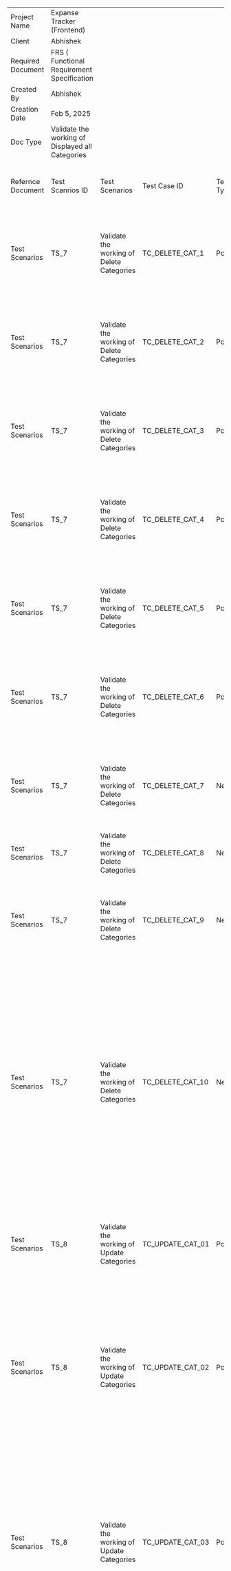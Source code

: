 | | | | | | | | | | | |
|-|-|-|-|-|-|-|-|-|-|-|
|Project Name|Expanse Tracker (Frontend)| | | | | | | | | |
|Client|Abhishek| | | | | | | | | |
|Required Document |FRS ( Functional Requirement Specification| | | | | | | | | |
|Created By |Abhishek| | | | | | | | | |
|Creation Date |Feb 5, 2025| | | | | | | | | |
|Doc Type|Validate the working of Displayed all Categories| | | | | | | | | |
| | | | | | | | | | | |
|Refernce Document |Test Scanrios ID|Test Scenarios|Test Case ID|Test Type|Test Case Description|Pre-requisite|Test Steps|Expected Results|Actual Results|HOW TO SOLVE BUG STEPS|
|Test Scenarios|TS_7|Validate the working of Delete Categories |TC_DELETE_CAT_1|Positive|Verify that Delete button funtionality is working |1.User must be logged in to the application 2.User must be on categories nav |1.Navigate to categories. 2.Click on red color Trash bin. 3.Observer the behaviour|1.User should be able to delete. 2.Delete functionality is working |1.Delete functionality is working| |
|Test Scenarios|TS_7|Validate the working of Delete Categories |TC_DELETE_CAT_2|Positive|Verify that user can Delete categoires.|1.User must be logged in to the application 2.User must be on categories nav |1.Navigate to categories. 2.Click on red color Trash bin. 3.Observer the behaviour|1.User should be able to delete. |1.Categoirs has been deleted| |
|Test Scenarios|TS_7|Validate the working of Delete Categories |TC_DELETE_CAT_3|Positive|Verify that deleted category no longer appear in Categories page|1.User must be logged in to the application 2.User must be on categories nav |1.Navigate to categories. 2.Click on red color Trash bin. 3.Observer the behaviour|1.Categories should deleted  permanentley|1.Categoirs has been deleted and no longer appeared| |
|Test Scenarios|TS_7|Validate the working of Delete Categories |TC_DELETE_CAT_4|Positive|Verify that deleted category no longer appear in Categories page after refresh |1.User must be logged in to the application 2.User must be on categories nav |1.Navigate to categories. 2.Click on red color Trash bin. 3.Observer the behaviour 4.Refresh the page |1.Categories should deleted permanentley after refresh |1.Categories has been deleted and longer appeared even after refresh hence it passed the test| |
|Test Scenarios|TS_7|Validate the working of Delete Categories |TC_DELETE_CAT_5|Positive|Verify that categories instantly deleted after deleting any categories|1.User must be logged in to the application 2.User must be on categories nav |1.Navigate to categories. 2.Click on red color Trash bin. 3.Observer the behaviour |1.Categories should be instantly deleted |1.Categories has been instantly deleted | |
|Test Scenarios|TS_7|Validate the working of Delete Categories |TC_DELETE_CAT_6|Positive|Verify that a success message  is displayed after deletion.|1.User must be logged in to the application 2.User must be on categories nav |1.Navigate to categories. 2.Click on red color Trash bin. 3.Observer the behaviour |1.Error message "Your categories has been deleted" should appear|1.No meesage is appear after deletion hence it is consider as a bug| |
|Test Scenarios|TS_7|Validate the working of Delete Categories |TC_DELETE_CAT_7|Negative |Verify that user's deleted cateogires does not appear after refresh|1.User must be logged in to the application 2.User must be on categories nav |1.Navigate to categories. 2.Click on red color Trash bin. 3.Observer the behaviour and 4.Refresh the page |1.Categories should deleted permanentley after refresh |1.Categories has been deleted and longer appeared even after refresh hence it passed the test| |
|Test Scenarios|TS_7|Validate the working of Delete Categories |TC_DELETE_CAT_8|Negative |Verify that an unauthenticated user cannot delete a category|NA|1.Try to delete categories without logged in |1.User must logged in first for deleting categories|Login required | |
|Test Scenarios|TS_7|Validate the working of Delete Categories |TC_DELETE_CAT_9|Negative |Click Delete Icon but Do Not Change Anything|1.User must be logged in to the application 2.User must be on categories nav |1.Navigate to categories. 2.Click on red color Trash bin. 3.Observe the action|1.user categories must be deleted|1.It should delete the categories| |
|Test Scenarios|TS_7|Validate the working of Delete Categories |TC_DELETE_CAT_10|Negative |Attempt to Delete a Non-Existing Category by Manipulating URL|1.User must be logged in to the application 2.User must be on categories nav  3.Selected category doesnot exist |1.Open the app and go to the Categories page. 2.In the browser's address bar, manually change the URL to include the ID of a category that doesn't exist. 3.Press Enter to load the page and attempt to delete the non-existing category. 4.Check what happens—does the app show an error message, or does it behave unexpectedly?| An error message appears, indicating that the category does not exist.|Pass| |
|Test Scenarios|TS_8|Validate the working of Update Categories |TC_UPDATE_CAT_01|Positive|Verify that update category functionality works or not|1.User must be logged in to the application 2.User must be on categories nav  |1.Open the app and go to the Categories page. 2.Click update button (blue icon)  3.It redirect to the update link |1.Update category is wokring fine|Pass| |
|Test Scenarios|TS_8|Validate the working of Update Categories |TC_UPDATE_CAT_02|Positive|Verify that user can Update category on update page|1.User must be logged in to the application 2.User must be on categories nav  |1.Open the app and go to the Categories page. 2.Click update button (blue icon)  3.It redirect to the update link  4.Select transaction type there 5.Type new name for the category field 6.Click update category button|1.It should update cateogry successfully|pass| |
|Test Scenarios|TS_8|Validate the working of Update Categories |TC_UPDATE_CAT_03|Positive|Verify that updated category details are displayed correctly|1.User must be logged in to the application 2.User must be on categories nav  |1.Open the app and go to the Categories page. 2.Click update button (blue icon)  3.It redirect to the update link  4.Select transaction type there 5.Type new name for the category field 6.Click update category button 7.Check if category updated or not|The updated details should be displayed correctly.|pass| |
|Test Scenarios|TS_8|Validate the working of Update Categories |TC_UPDATE_CAT_04|Negative |Verify that user can update category wihtout name |1.User must be logged in to the application 2.User must be on categories nav  |1.Open the app and go to the Categories page. 2.Click update button (blue icon)  3.It redirect to the update link  4.Select transaction type there 5.Do not type new name for the category field  6.Click update category button 7.Check the behaviour|1.Category update failed  2.Error message appered |fail| |
|Test Scenarios|TS_8|Validate the working of Update Categories |TC_UPDATE_CAT_05|Negative |verify that user can update category without selecting transaction type|1.User must be logged in to the application 2.User must be on categories nav  |1.Open the app and go to the Categories page. 2.Click update button (blue icon)  3.It redirect to the update link  4.Do not select transaction type there 5.Type new name for the category field  6.Click update category button 7.Check the behaviour|1.Category update failed  2.Error message appered |fail| |
|Test Scenarios|TS_8|Validate the working of Update Categories |TC_UPDATE_CAT_06|Negative |verify that user can update without clicking on update category button |1.User must be logged in to the application 2.User must be on categories nav  |1.Open the app and go to the Categories page. 2.Click update button (blue icon). 3.It redirect to the update link . 4.Select transaction type there. 5.Type new name for the category field  6.Click update category button. 7.Check the behaviour.|1.Category update failed  2.Error message appered | | |
|Test Scenarios|TS_8|Validate the working of Update Categories |TC_UPDATE_CAT_07|Positive|Verify that user  can select transaction type as "Income" and valid name and update category |1.User must be logged in to the application 2.User must be on categories nav  |1.Open the app and go to the Categories page. 2.Click update button (blue icon). 3.It redirect to the update link . 4.Select transaction type as "Income" 5.Type new name for the category field  6.Click update category button. 7.Check the behaviour.|1.Category update successfully| | |
|Test Scenarios|TS_8|Validate the working of Update Categories |TC_UPDATE_CAT_08|Positive|Verify that user can select transaction type as "Expanse" and valid name can update category|1.User must be logged in to the application 2.User must be on categories nav  |1.Open the app and go to the Categories page. 2.Click update button (blue icon). 3.It redirect to the update link . 4.Select transaction type as "Exapanse" 5.Type new name for the category field  6.Do click update category button. 7.Check the behaviour.|1.Category update successfully| | |
|Test Scenarios|TS_8|Validate the working of Update Categories |TC_UPDATE_CAT_09|Positive|Verify that user can update transaction type too|1.User must be logged in to the application 2.User must be on categories nav  |1.Open the app and go to the Categories page. 2.Click update button (blue icon). 3.It redirect to the update link . 4.Select transaction type as "Exapanse" 5.Type new name for the category field  6.Click update category button. 7.Check the behaviour.|1.Category update successfully 2.Transaction  type should change from income to expanse| | |
|Test Scenarios|TS_8|Validate the working of Update Categories |TC_UPDATE_CAT_10|UI/UX|Verify that error message should appear invalid actions |1.User must be logged in to the application 2.User must be on categories nav  |1.Open the app and go to the Categories page. 2.Click update button (blue icon). 3.It redirect to the update link . 4.Don't Select transaction type  5.Donot type new name for the category field  6.Click update category button. 7.Check the behaviour.|1.Category not updated  2.Error message should appeared | | |
|Test Scenarios|TS_8|Validate the working of Update Categories |TC_UPDATE_CAT_11|UI/UX|Verify that application cannot break on different devices|NA|1.Verify application under different devices |1.Application should not break on different devices as it is responsive| | |
|Test Scenarios|TS_8|Validate the working of Update Categories |TC_UPDATE_CAT_12|UI/UX|verify that application works on all browsers |NA|1.Run application on different browser|1.Application should not break on different Browser as it is auto adapt the browser aspect ratio| | |
